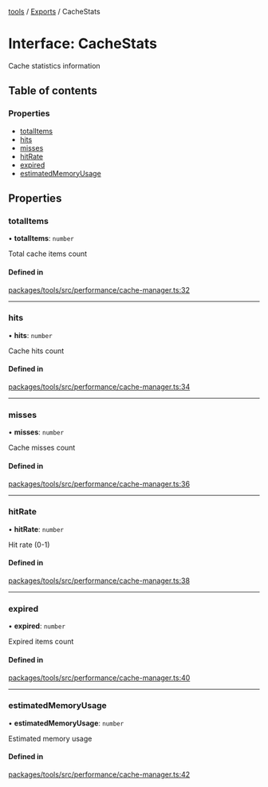 <!-- 
 ⚠️  AUTO-GENERATED FILE - DO NOT EDIT MANUALLY
 This file is automatically generated by scripts/docs-generator.js
 To make changes, edit the source TypeScript files or update the generator script
-->

[tools](../../) / [Exports](../modules) / CacheStats

# Interface: CacheStats

Cache statistics information

## Table of contents

### Properties

- [totalItems](CacheStats#totalitems)
- [hits](CacheStats#hits)
- [misses](CacheStats#misses)
- [hitRate](CacheStats#hitrate)
- [expired](CacheStats#expired)
- [estimatedMemoryUsage](CacheStats#estimatedmemoryusage)

## Properties

### totalItems

• **totalItems**: `number`

Total cache items count

#### Defined in

[packages/tools/src/performance/cache-manager.ts:32](https://github.com/woojubb/robota/blob/7a734e73a51e339148a398f7b885cf8701441118/packages/tools/src/performance/cache-manager.ts#L32)

___

### hits

• **hits**: `number`

Cache hits count

#### Defined in

[packages/tools/src/performance/cache-manager.ts:34](https://github.com/woojubb/robota/blob/7a734e73a51e339148a398f7b885cf8701441118/packages/tools/src/performance/cache-manager.ts#L34)

___

### misses

• **misses**: `number`

Cache misses count

#### Defined in

[packages/tools/src/performance/cache-manager.ts:36](https://github.com/woojubb/robota/blob/7a734e73a51e339148a398f7b885cf8701441118/packages/tools/src/performance/cache-manager.ts#L36)

___

### hitRate

• **hitRate**: `number`

Hit rate (0-1)

#### Defined in

[packages/tools/src/performance/cache-manager.ts:38](https://github.com/woojubb/robota/blob/7a734e73a51e339148a398f7b885cf8701441118/packages/tools/src/performance/cache-manager.ts#L38)

___

### expired

• **expired**: `number`

Expired items count

#### Defined in

[packages/tools/src/performance/cache-manager.ts:40](https://github.com/woojubb/robota/blob/7a734e73a51e339148a398f7b885cf8701441118/packages/tools/src/performance/cache-manager.ts#L40)

___

### estimatedMemoryUsage

• **estimatedMemoryUsage**: `number`

Estimated memory usage

#### Defined in

[packages/tools/src/performance/cache-manager.ts:42](https://github.com/woojubb/robota/blob/7a734e73a51e339148a398f7b885cf8701441118/packages/tools/src/performance/cache-manager.ts#L42)
